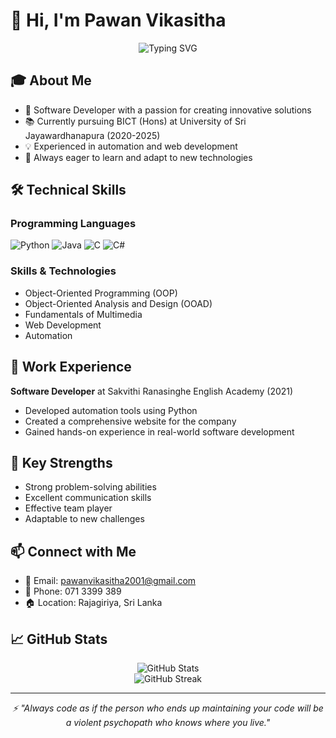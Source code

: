 # 👋 Hi, I'm Pawan Vikasitha

<div align="center">
  <img src="https://readme-typing-svg.herokuapp.com?font=Fira+Code&duration=3000&pause=1000&color=2C9FD5&center=true&vCenter=true&width=435&lines=Software+Developer;Full+Stack+Developer;BICT+Undergraduate;Always+learning+new+things" alt="Typing SVG" />
</div>

## 🎓 About Me

- 🎯 Software Developer with a passion for creating innovative solutions
- 📚 Currently pursuing BICT (Hons) at University of Sri Jayawardhanapura (2020-2025)
- 💡 Experienced in automation and web development
- 🌱 Always eager to learn and adapt to new technologies

## 🛠️ Technical Skills

### Programming Languages
![Python](https://img.shields.io/badge/Python-3776AB?style=for-the-badge&logo=python&logoColor=white)
![Java](https://img.shields.io/badge/Java-ED8B00?style=for-the-badge&logo=openjdk&logoColor=white)
![C](https://img.shields.io/badge/C-00599C?style=for-the-badge&logo=c&logoColor=white)
![C#](https://img.shields.io/badge/C%23-239120?style=for-the-badge&logo=c-sharp&logoColor=white)

### Skills & Technologies
- Object-Oriented Programming (OOP)
- Object-Oriented Analysis and Design (OOAD)
- Fundamentals of Multimedia
- Web Development
- Automation

## 💼 Work Experience

**Software Developer** at Sakvithi Ranasinghe English Academy (2021)
- Developed automation tools using Python
- Created a comprehensive website for the company
- Gained hands-on experience in real-world software development

## 🎯 Key Strengths
- Strong problem-solving abilities
- Excellent communication skills
- Effective team player
- Adaptable to new challenges

## 📫 Connect with Me
- 📧 Email: pawanvikasitha2001@gmail.com
- 📱 Phone: 071 3399 389
- 🏠 Location: Rajagiriya, Sri Lanka

## 📈 GitHub Stats

<div align="center">
  <img src="https://github-readme-stats.vercel.app/api?username=Vikasitha444&show_icons=true&theme=tokyonight" alt="GitHub Stats" />
</div>

<div align="center">
  <img src="https://github-readme-streak-stats.herokuapp.com/?user=Vikasitha444&theme=tokyonight" alt="GitHub Streak" />
</div>

---

<div align="center">
  <i>⚡ "Always code as if the person who ends up maintaining your code will be a violent psychopath who knows where you live."</i>
</div>
